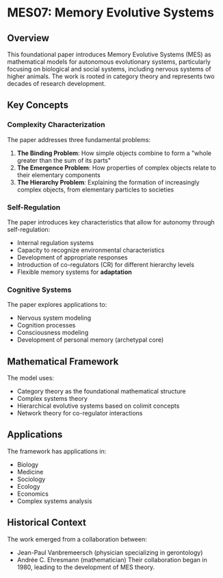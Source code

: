 # MES07: Memory Evolutive Systems

## Overview
This foundational paper introduces Memory Evolutive Systems (MES) as mathematical models for autonomous evolutionary systems, particularly focusing on biological and social systems, including nervous systems of higher animals. The work is rooted in category theory and represents two decades of research development.

## Key Concepts

### Complexity Characterization
The paper addresses three fundamental problems:
1. **The Binding Problem**: How simple objects combine to form a "whole greater than the sum of its parts"
2. **The Emergence Problem**: How properties of complex objects relate to their elementary components
3. **The Hierarchy Problem**: Explaining the formation of increasingly complex objects, from elementary particles to societies

### Self-Regulation
The paper introduces key characteristics that allow for autonomy through self-regulation:
- Internal regulation systems
- Capacity to recognize environmental characteristics
- Development of appropriate responses
- Introduction of co-regulators (CR) for different hierarchy levels
- Flexible memory systems for **adaptation**

### Cognitive Systems
The paper explores applications to:
- Nervous system modeling
- Cognition processes
- Consciousness modeling
- Development of personal memory (archetypal core)

## Mathematical Framework
The model uses:
- Category theory as the foundational mathematical structure
- Complex systems theory
- Hierarchical evolutive systems based on colimit concepts
- Network theory for co-regulator interactions

## Applications
The framework has applications in:
- Biology
- Medicine
- Sociology
- Ecology
- Economics
- Complex systems analysis

## Historical Context
The work emerged from a collaboration between:
- Jean-Paul Vanbremeersch (physician specializing in gerontology)
- Andrée C. Ehresmann (mathematician)
Their collaboration began in 1980, leading to the development of MES theory.

